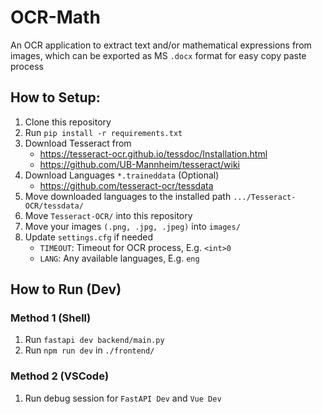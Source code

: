 # OCR-Math

An OCR application to extract text and/or mathematical expressions from images, which can be exported as MS `.docx` format for easy copy paste process

## How to Setup:

1. Clone this repository
2. Run `pip install -r requirements.txt`
3. Download Tesseract from
   - https://tesseract-ocr.github.io/tessdoc/Installation.html
   - https://github.com/UB-Mannheim/tesseract/wiki
4. Download Languages `*.traineddata` (Optional)
   - https://github.com/tesseract-ocr/tessdata
5. Move downloaded languages to the installed path `.../Tesseract-OCR/tessdata/`
6. Move `Tesseract-OCR/` into this repository
7. Move your images `(.png, .jpg, .jpeg)` into `images/`
8. Update `settings.cfg` if needed
   - `TIMEOUT`: Timeout for OCR process, E.g. `<int>0`
   - `LANG`: Any available languages, E.g. `eng`

## How to Run (Dev)

### Method 1 (Shell)

1. Run `fastapi dev backend/main.py`
2. Run `npm run dev` in `./frontend/`

### Method 2 (VSCode)

1. Run debug session for `FastAPI Dev` and `Vue Dev`
